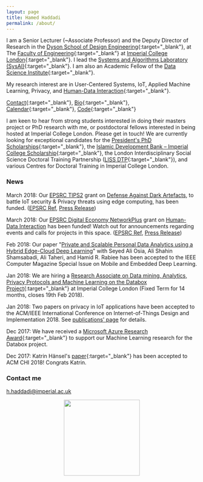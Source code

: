 ```yaml
---
layout: page
title: Hamed Haddadi
permalink: /about/
---
```


I am a Senior Lecturer (~Associate Professor) and the Deputy Director of Research in the [Dyson School of Design Engineering](http://www.imperial.ac.uk/design-engineering/){:target="_blank"}, at The [Faculty of Engineering](http://www.imperial.ac.uk/engineering/){:target="_blank"} at [Imperial College London](http://www.imperial.ac.uk){:target="_blank"}. I lead the [Systems and Algorithms Laboratory (SysAl)](https://www.imperial.ac.uk/sysal){:target="_blank"}. I am also an Academic Fellow of the [Data Science Institute](https://www.imperial.ac.uk/data-science/){:target="_blank"}. 

My research interest are in User-Centered Systems, IoT, Applied Machine Learning, Privacy, and [Human-Data Interaction](http://hdiresearch.org){:target="_blank"}.  


[Contact](https://www.imperial.ac.uk/people/h.haddadi){:target="_blank"}, [Bio](bio.txt){:target="_blank"}, [Calendar](https://www.google.com/calendar/embed?src=h.haddadi%40gmail.com){:target="_blank"}, [Code](https://github.com/haddadi){:target="_blank"}


I am keen to hear from strong students interested in doing their masters project or PhD research with me, or postdoctoral fellows interested in being hosted at Imperial College London. Please get in touch! We are currently looking for exceptional candidates for the [President's PhD Scholarships](http://www.imperial.ac.uk/study/pg/fees-and-funding/scholarships/presidents-phd-scholarships/){:target="_blank"}, the [Islamic Development Bank – Imperial College Scholarship](https://www.imperial.ac.uk/study/pg/fees-and-funding/scholarships/international-scholarship-collaborations/islamic-development-bank--imperial-college-scholarship/){:target="_blank"}, the London Interdisciplinary Social Science Doctoral Training Partnership ([LISS DTP](https://liss-dtp.ac.uk/){:target="_blank"}), and various Centres for Doctoral Training in Imperial College London.


### News

March 2018: Our [EPSRC TIPS2](https://www.epsrc.ac.uk/funding/calls/tips2/) grant on [Defense Against Dark Artefacts](https://www.nottingham.ac.uk/news/pressreleases/2018/april/defence-against-dark-artefacts-%E2%80%93-the-enemy-within-the-wall.aspx), to battle IoT security & Privacy threats using edge computing, has been funded. ([EPSRC Ref](http://gow.epsrc.ac.uk/NGBOViewGrant.aspx?GrantRef=EP/R03351X/1), [Press Release](https://epsrc.ukri.org/newsevents/news/tipsresearchprojects/))

March 2018: Our [EPSRC Digital Economy NetworkPlus](https://www.epsrc.ac.uk/funding/calls/denetworkplus/) grant on [Human-Data Interaction](http://hdiresearch.org) has been funded!  Watch out for announcements regarding events and calls for projects in this space. ([EPSRC Ref](http://gow.epsrc.ac.uk/NGBOViewGrant.aspx?GrantRef=EP/R045178/1), [Press Release]())

Feb 2018: Our paper "[Private and Scalable Personal Data Analytics using a Hybrid Edge-Cloud Deep Learning](https://haddadi.github.io/papers/IEEEcomputerSI2018.pdf)" with Seyed Ali Osia, Ali Shahin Shamsabadi, Ali Taheri, and Hamid R. Rabiee has been accepted to the  IEEE Computer Magazine Special Issue on Mobile and Embedded Deep Learning.

Jan 2018: We are hiring a [Research Associate on Data mining, Analytics, Privacy Protocols and Machine Learning on the Databox Project](https://www.imperial.ac.uk/jobs/description/ENG00170/research-associate){:target="_blank"} at Imperial College London (Fixed Term for 14 months, closes 19th Feb 2018).

Jan 2018: Two papers on privacy in IoT applications have been accepted to the ACM/IEEE International Conference on Internet-of-Things Design and Implementation 2018. See [publications' page](https://haddadi.github.io/publications/) for details.

Dec 2017: We have received a [Microsoft Azure Research Award](http://azure4research.com/){:target="_blank"} to support our Machine Learning research for the Databox project.  

Dec 2017: Katrin Hänsel's [paper](https://haddadi.github.io/papers/CHI2018sensing.pdf){:target="_blank"} has been accepted to ACM CHI 2018! Congrats Katrin.


### Contact me

[h.haddadi@imperial.ac.uk](mailto:h.haddadi@imperial.ac.uk)

<p align="center">
<a href="http://www.imperial.ac.uk"><img src="http://www.imperial.ac.uk/ImageCropToolT4/imageTool/uploaded-images/Blue-on-white--tojpeg_1495792235526_x1.jpg" width="200"/>
